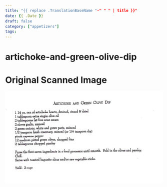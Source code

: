 ```yaml
---
title: "{{ replace .TranslationBaseName "-" " " | title }}"
date: {{ .Date }}
draft: false
category: ["appetizers"]
tags:
---
```


# artichoke-and-green-olive-dip

# Original Scanned Image

![](/static/appetizers/artichoke-and-green-olive-dip.png)
